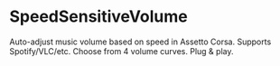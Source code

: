 # SpeedSensitiveVolume
Auto-adjust music volume based on speed in Assetto Corsa. Supports Spotify/VLC/etc. Choose from 4 volume curves. Plug &amp; play.
